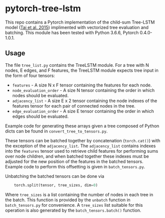 # pytorch-tree-lstm

This repo contains a Pytorch implementation of the child-sum Tree-LSTM model
([Tai et al. 2015](https://arxiv.org/abs/1503.00075)) implimented with
vectorized tree evaluation and batching.  This module has been tested with
Python 3.6.6, Pytorch 0.4.0-1.0.1.

## Usage

The file `tree_list.py` contains the TreeLSTM module.  For a tree with N nodes,
E edges, and F features, the TreeLSTM module expects tree input in the form of
four tensors:

* `features` - A size N x F tensor containing the features for each node.
* `node_evaluation_order` - A size N tensor containing the order in which
nodes should be evaluated.
* `adjacency_list` - A size E x 2 tensor containing the node indexes of the
features tensor for each pair of connected nodes in the tree.
* `edge_evaluation_order` - A size E tensor containing the order in which edges
should be evaluated.

Example code for generating these arrays given a tree composed of Python dicts
can be found in `convert_tree_to_tensors.py`.

These tensors can be batched together by concatenation (`torch.cat()`) with the
exception of the `adjacency_list`.  The `adjacency_list` contains indexes into
the `features` tensor used to retrieve child features for performing sums over
node children, and when batched together these indexes must be adjusted for the
new position of the features in the batched tensors.  Example code to perform
this offsetting is given in `batch_tensors.py`.

Unbatching the batched tensors can be done via

```python
    torch.split(tensor, tree_sizes, dim=0)
```

Where `tree_sizes` is a list containing the number of nodes in each tree in the
batch.  This function is provided by the `unbatch` function in
`batch_tensors.py` for convenience.  A `tree_sizes` list suitable for this
operation is also generated by the `batch_tensors.batch()` function.
